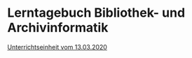 # Lerntagebuch Bibliothek- und Archivinformatik

[Unterrichtseinheit vom 13.03.2020](https://github.com/MichaelMathys/BAIN/blob/master/13.03.2020)
